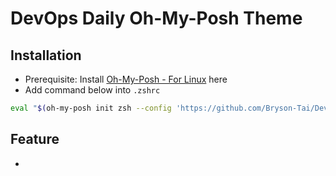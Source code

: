# DevOps Daily Oh-My-Posh Theme

## Installation

- Prerequisite: Install [Oh-My-Posh - For Linux](https://ohmyposh.dev/docs/installation/linux) here
- Add command below into `.zshrc`

```bash
eval "$(oh-my-posh init zsh --config 'https://github.com/Bryson-Tai/DevOps-Env-Setup/devops-daily.omp.yaml')"
```

## Feature

- 

